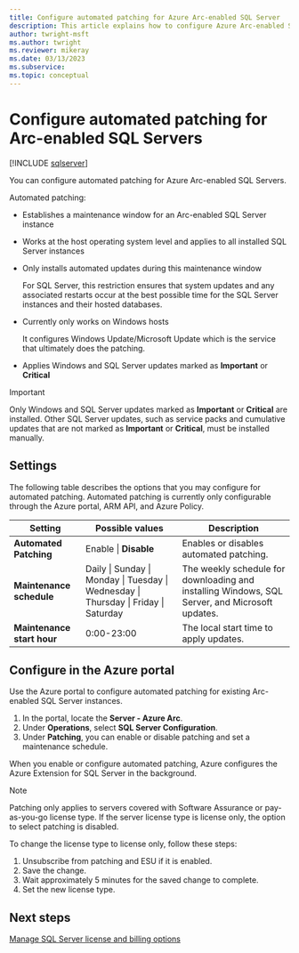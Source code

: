 ```yaml
---
title: Configure automated patching for Azure Arc-enabled SQL Server
description: This article explains how to configure Azure Arc-enabled SQL Server automated patching.
author: twright-msft
ms.author: twright
ms.reviewer: mikeray
ms.date: 03/13/2023
ms.subservice: 
ms.topic: conceptual 
---
```


# Configure automated patching for Arc-enabled SQL Servers

[!INCLUDE [sqlserver](../../includes/applies-to-version/sqlserver.md)]

You can configure automated patching for Azure Arc-enabled SQL Servers.

Automated patching:

- Establishes a maintenance window for an Arc-enabled SQL Server instance
- Works at the host operating system level and applies to all installed SQL Server instances
- Only installs automated updates during this maintenance window 

   For SQL Server, this restriction ensures that system updates and any associated restarts occur at the best possible time for the SQL Server instances and their hosted databases. 

- Currently only works on Windows hosts

   It configures Windows Update/Microsoft Update which is the service that ultimately does the patching. 

- Applies Windows and SQL Server updates marked as **Important** or **Critical**

> [!IMPORTANT]
> Only Windows and SQL Server updates marked as **Important** or **Critical** are installed. Other SQL Server updates, such as service packs and cumulative updates that are not marked as **Important** or **Critical**, must be installed manually.

## Settings

The following table describes the options that you may configure for automated patching. Automated patching is currently only configurable through the Azure portal, ARM API, and Azure Policy.

| Setting | Possible values | Description |
| --- | --- | --- |
| **Automated Patching** |Enable \| **Disable** | Enables or disables automated patching. |
| **Maintenance schedule** | Daily \| Sunday \| Monday \| Tuesday \| Wednesday \| Thursday \| Friday \| Saturday |The weekly schedule for downloading and installing Windows, SQL Server, and Microsoft updates. |
| **Maintenance start hour** |0:00-23:00 |The local start time to apply updates. |

## Configure in the Azure portal

Use the Azure portal to configure automated patching for existing Arc-enabled SQL Server instances.

1. In the portal, locate the **Server - Azure Arc**.
1. Under **Operations**, select **SQL Server Configuration**.
1. Under **Patching**, you can enable or disable patching and set a maintenance schedule.

When you enable or configure automated patching, Azure configures the Azure Extension for SQL Server in the background.

> [!NOTE]
> Patching only applies to servers covered with Software Assurance or pay-as-you-go license type. If the server license type is license only, the option to select patching is disabled.
>
> To change the license type to license only, follow these steps:
>
> 1. Unsubscribe from patching and ESU if it is enabled.
> 1. Save the change.
> 1. Wait approximately 5 minutes for the saved change to complete.
> 1. Set the new license type.
>

## Next steps

[Manage SQL Server license and billing options](manage-configuration.md)